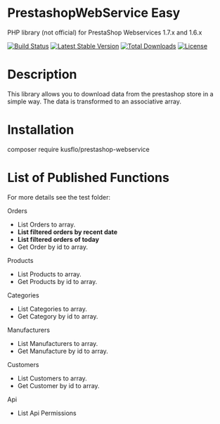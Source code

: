 
# PrestashopWebService Easy
PHP library (not official) for PrestaShop Webservices 1.7.x and 1.6.x 

[![Build Status](https://travis-ci.org/kusflo/PrestaShopWebService.svg?branch=master)](https://travis-ci.org/kusflo/PrestaShopWebService)
[![Latest Stable Version](https://poser.pugx.org/kusflo/prestashop-webservice/v/stable)](https://packagist.org/packages/kusflo/prestashop-webservice)
[![Total Downloads](https://poser.pugx.org/kusflo/prestashop-webservice/downloads)](https://packagist.org/packages/kusflo/prestashop-webservice)
[![License](https://poser.pugx.org/kusflo/prestashop-webservice/license)](https://packagist.org/packages/kusflo/prestashop-webservice)

# Description
This library allows you to download data from the prestashop store in a simple way. 
The data is transformed to an associative array.

# Installation
composer require kusflo/prestashop-webservice

# List of Published Functions
For more details see the test folder:

Orders
- List Orders to array.
- **List filtered orders by recent date**
- **List filtered orders of today**
- Get Order by id to array.

Products
- List Products to array.
- Get Products by id to array.

Categories
- List Categories to array.
- Get Category by id to array.

Manufacturers
- List Manufacturers to array.
- Get Manufacture by id to array.

Customers
- List Customers to array.
- Get Customer by id to array.

Api
- List Api Permissions
